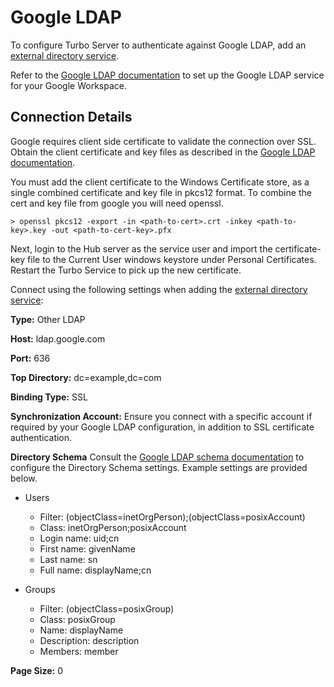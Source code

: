 # Google LDAP

To configure Turbo Server to authenticate against Google LDAP, add an [external directory service](/server/administration/users.html#adding-an-external-directory-service).

Refer to the [Google LDAP documentation](https://support.google.com/a/topic/9048334?hl=en&ref_topic=7556686) to set up the Google LDAP service for your Google Workspace.

## Connection Details

Google requires client side certificate to validate the connection over SSL. Obtain the client certificate and key files as described in the [Google LDAP documentation](https://support.google.com/a/answer/9100660?hl=en&ref_topic=9173976).

You must add the client certificate to the Windows Certificate store, as a single combined certificate and key file in pkcs12 format. To combine the cert and key file from google you will need openssl.

```
> openssl pkcs12 -export -in <path-to-cert>.crt -inkey <path-to-key>.key -out <path-to-cert-key>.pfx
```

Next, login to the Hub server as the service user and import the certificate-key file to the Current User windows keystore under Personal Certificates. Restart the Turbo Service to pick up the new certificate.

Connect using the following settings when adding the [external directory service](/server/administration/users.html#adding-an-external-directory-service):

__Type:__
Other LDAP

__Host:__
ldap.google.com

__Port:__
636

__Top Directory:__
dc=example,dc=com

__Binding Type:__
SSL

__Synchronization Account:__
Ensure you connect with a specific account if required by your Google LDAP configuration, in addition to SSL certificate authentication.

__Directory Schema__
Consult the [Google LDAP schema documentation](https://support.google.com/a/answer/9188164) to configure the Directory Schema settings. Example settings are provided below.

- Users
  - Filter: (objectClass=inetOrgPerson);(objectClass=posixAccount)
  - Class: inetOrgPerson;posixAccount
  - Login name: uid;cn
  - First name: givenName
  - Last name: sn
  - Full name: displayName;cn

- Groups
  - Filter: (objectClass=posixGroup)
  - Class: posixGroup
  - Name: displayName
  - Description: description
  - Members: member

__Page Size:__
0
